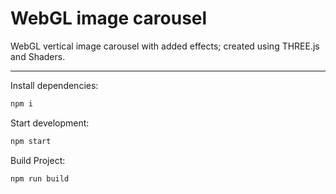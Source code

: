 # WebGL image carousel
WebGL vertical image carousel with added effects; created using THREE.js and Shaders.


-------


Install dependencies:

```bash
npm i
```

Start development:

```bash
npm start
```

Build Project:

```bash
npm run build
```
